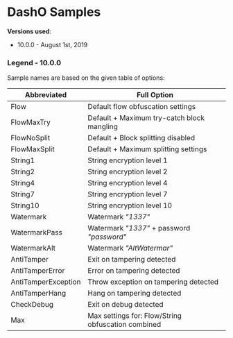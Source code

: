 # DashO Samples

**Versions used**: 

* 10.0.0 - August 1st, 2019

### Legend - 10.0.0

Sample names are based on the given table of options:

| Abbreviated | Full Option |
| ------------| ------------|
| Flow                | Default flow obfuscation settings |
| FlowMaxTry          | Default + Maximum try-catch block mangling |
| FlowNoSplit         | Default + Block splitting disabled |
| FlowMaxSplit        | Default + Maximum splitting settings |
| String1             | String encryption level 1 |
| String2             | String encryption level 2 |
| String4             | String encryption level 4 |
| String7             | String encryption level 7 |
| String10            | String encryption level 10 |
| Watermark           | Watermark _"1337"_ |
| WatermarkPass       | Watermark _"1337"_ + password _"password"_ |
| WatermarkAlt        | Watermark _"AltWatermar"_ |
| AntiTamper          | Exit on tampering detected |
| AntiTamperError     | Error on tampering detected |
| AntiTamperException | Throw exception on tampering detected |
| AntiTamperHang      | Hang on tampering detected |
| CheckDebug          | Exit on debug detected |
| Max                 | Max settings for: Flow/String obfuscation combined |
